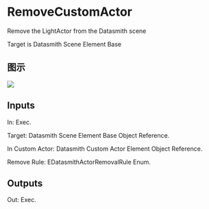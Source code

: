 # RemoveCustomActor

Remove the LightActor from the Datasmith scene

Target is Datasmith Scene Element Base

## 图示

![]($-20221218-18403307.png)

## Inputs

In: Exec.

Target: Datasmith Scene Element Base Object Reference.

In Custom Actor: Datasmith Custom Actor Element Object Reference.

Remove Rule: EDatasmithActorRemovalRule Enum.  

## Outputs

Out: Exec.


